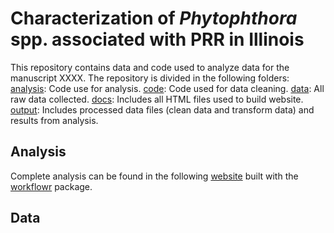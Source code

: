 # Characterization of _Phytophthora_ spp. associated with PRR in Illinois

This repository contains data and code used to analyze data for the manuscript XXXX. The repository is divided in the following folders:  
[analysis](https://github.com/danielcerritos/phytophthora/tree/master/analysis): Code use for analysis. 
[code](https://github.com/danielcerritos/phytophthora/tree/master/code): Code used for data cleaning.
[data](https://github.com/danielcerritos/phytophthora/tree/master/data): All raw data collected. 
[docs](https://github.com/danielcerritos/phytophthora/tree/master/docs): Includes all HTML files used to build website. 
[output](https://github.com/danielcerritos/phytophthora/tree/master/output): Includes processed data files (clean data and transform data) and results from analysis.  

## Analysis
Complete analysis can be found in the following [website](https://danielcerritos.github.io/phytophthora/02_analysis_phytophtora-spp-survey.html) built with the [workflowr](https://jdblischak.github.io/workflowr/) package. 

## Data
